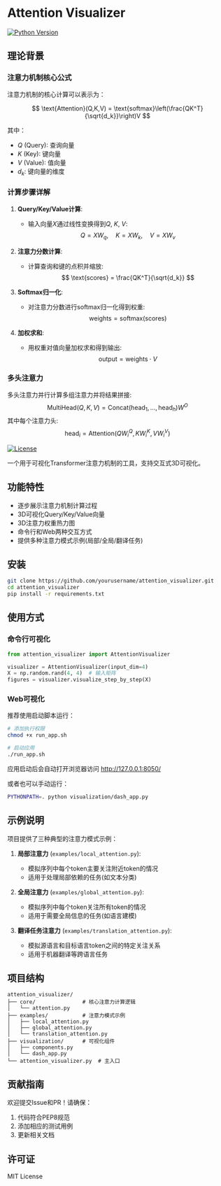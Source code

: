 # Attention Visualizer

[![Python Version](https://img.shields.io/badge/python-3.7%2B-blue)](https://www.python.org/)

## 理论背景

### 注意力机制核心公式

注意力机制的核心计算可以表示为：

$$
\text{Attention}(Q,K,V) = \text{softmax}\left(\frac{QK^T}{\sqrt{d_k}}\right)V
$$

其中：
- $Q$ (Query): 查询向量
- $K$ (Key): 键向量  
- $V$ (Value): 值向量
- $d_k$: 键向量的维度

### 计算步骤详解

1. **Query/Key/Value计算**:
   - 输入向量$X$通过线性变换得到$Q$, $K$, $V$:
     $$
     Q = XW_q, \quad K = XW_k, \quad V = XW_v
     $$

2. **注意力分数计算**:
   - 计算查询和键的点积并缩放:
     $$
     \text{scores} = \frac{QK^T}{\sqrt{d_k}}
     $$

3. **Softmax归一化**:
   - 对注意力分数进行softmax归一化得到权重:
     $$
     \text{weights} = \text{softmax}(\text{scores})
     $$

4. **加权求和**:
   - 用权重对值向量加权求和得到输出:
     $$
     \text{output} = \text{weights} \cdot V
     $$

### 多头注意力

多头注意力并行计算多组注意力并将结果拼接:
$$
\text{MultiHead}(Q,K,V) = \text{Concat}(\text{head}_1, ..., \text{head}_h)W^O
$$
其中每个注意力头:
$$
\text{head}_i = \text{Attention}(QW_i^Q, KW_i^K, VW_i^V)
$$

[![License](https://img.shields.io/badge/license-MIT-green)](LICENSE)

一个用于可视化Transformer注意力机制的工具，支持交互式3D可视化。

## 功能特性

- 逐步展示注意力机制计算过程
- 3D可视化Query/Key/Value向量
- 3D注意力权重热力图
- 命令行和Web两种交互方式
- 提供多种注意力模式示例(局部/全局/翻译任务)

## 安装

```bash
git clone https://github.com/yourusername/attention_visualizer.git
cd attention_visualizer
pip install -r requirements.txt
```

## 使用方式

### 命令行可视化
```python
from attention_visualizer import AttentionVisualizer

visualizer = AttentionVisualizer(input_dim=4)
X = np.random.rand(4, 4)  # 输入矩阵
figures = visualizer.visualize_step_by_step(X)
```

### Web可视化

推荐使用启动脚本运行：

```bash
# 添加执行权限
chmod +x run_app.sh

# 启动应用
./run_app.sh
```

应用启动后会自动打开浏览器访问 http://127.0.0.1:8050/

或者也可以手动运行：
```bash
PYTHONPATH=. python visualization/dash_app.py
```

## 示例说明

项目提供了三种典型的注意力模式示例：

1. **局部注意力** (`examples/local_attention.py`):
   - 模拟序列中每个token主要关注附近token的情况
   - 适用于处理局部依赖的任务(如文本分类)

2. **全局注意力** (`examples/global_attention.py`):
   - 模拟序列中每个token关注所有token的情况
   - 适用于需要全局信息的任务(如语言建模)

3. **翻译任务注意力** (`examples/translation_attention.py`):
   - 模拟源语言和目标语言token之间的特定关注关系
   - 适用于机器翻译等跨语言任务

## 项目结构

```
attention_visualizer/
├── core/               # 核心注意力计算逻辑
│   └── attention.py
├── examples/           # 注意力模式示例
│   ├── local_attention.py
│   ├── global_attention.py
│   └── translation_attention.py
├── visualization/      # 可视化组件
│   ├── components.py
│   └── dash_app.py
└── attention_visualizer.py  # 主入口
```

## 贡献指南

欢迎提交Issue和PR！请确保：
1. 代码符合PEP8规范
2. 添加相应的测试用例
3. 更新相关文档

## 许可证

MIT License
